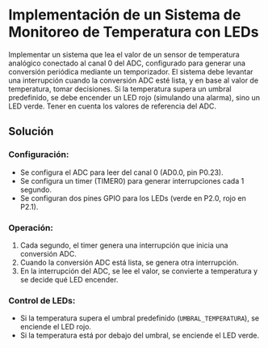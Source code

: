 # Implementación de un Sistema de Monitoreo de Temperatura con LEDs

 
Implementar un sistema que lea el valor de un sensor de temperatura analógico conectado al canal 0 del ADC, configurado para generar una conversión periódica mediante un temporizador. El sistema debe levantar una interrupción cuando la conversión ADC esté lista, y en base al valor de temperatura, tomar decisiones. Si la temperatura supera un umbral predefinido, se debe encender un LED rojo (simulando una alarma), sino un LED verde. Tener en cuenta los valores de referencia del ADC.


## Solución

### Configuración:
- Se configura el ADC para leer del canal 0 (AD0.0, pin P0.23).
- Se configura un timer (TIMER0) para generar interrupciones cada 1 segundo.
- Se configuran dos pines GPIO para los LEDs (verde en P2.0, rojo en P2.1).

### Operación:
1. Cada segundo, el timer genera una interrupción que inicia una conversión ADC.
2. Cuando la conversión ADC está lista, se genera otra interrupción.
3. En la interrupción del ADC, se lee el valor, se convierte a temperatura y se decide qué LED encender.

### Control de LEDs:
- Si la temperatura supera el umbral predefinido (`UMBRAL_TEMPERATURA`), se enciende el LED rojo.
- Si la temperatura está por debajo del umbral, se enciende el LED verde.

